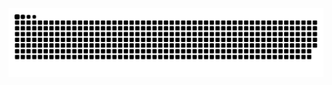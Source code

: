 <!--
**BiologyHazard/BiologyHazard** is a ✨ _special_ ✨ repository because its `README.md` (this file) appears on your GitHub profile.

Here are some ideas to get you started:

- 🔭 I’m currently working on ...
- 🌱 I’m currently learning ...
- 👯 I’m looking to collaborate on ...
- 🤔 I’m looking for help with ...
- 💬 Ask me about ...
- 📫 How to reach me: ...
- 😄 Pronouns: ...
- ⚡ Fun fact: ...
-->

<picture>
  <source media="(prefers-color-scheme: dark)" srcset="https://raw.githubusercontent.com/BiologyHazard/BiologyHazard/output/github-contribution-grid-snake-dark.svg">
  <source media="(prefers-color-scheme: light)" srcset="https://raw.githubusercontent.com/BiologyHazard/BiologyHazard/output/github-contribution-grid-snake.svg">
  <img alt="github contribution grid snake animation" src="https://raw.githubusercontent.com/BiologyHazard/BiologyHazard/output/github-contribution-grid-snake.svg">
</picture>
